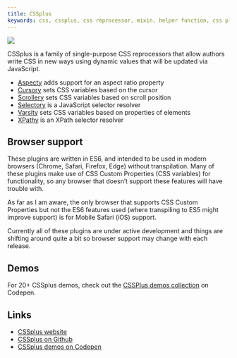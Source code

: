 ```yaml
---
title: CSSplus
keywords: css, cssplus, css reprocessor, mixin, helper function, css plugin, css polyfill
---
```


<img src=http://csspl.us/cssplus-logo.svg class=float-center>

CSSplus is a family of single-purpose CSS reprocessors that allow authors write CSS in new ways using dynamic values that will be updated via JavaScript.

- [Aspecty](aspecty.html) adds support for an aspect ratio property
- [Cursory](cursory.html) sets CSS variables based on the cursor
- [Scrollery](scrollery.html) sets CSS variables based on scroll position
- [Selectory](selectory.html) is a JavaScript selector resolver
- [Varsity](varsity.html) sets CSS variables based on properties of elements
- [XPathy](xpathy.html) is an XPath selector resolver

## Browser support

These plugins are written in ES6, and intended to be used in modern browsers (Chrome, Safari, Firefox, Edge) without transpilation. Many of these plugins make use of CSS Custom Properties (CSS variables) for functionality, so any browser that doesn’t support these features will have trouble with.

As far as I am aware, the only browser that supports CSS Custom Properties but not the ES6 features used (where transpiling to ES5 might improve support) is for Mobile Safari (iOS) support.

Currently all of these plugins are under active development and things are shifting around quite a bit so browser support may change with each release.

## Demos

For 20+ CSSplus demos, check out the [CSSPlus demos collection](http://codepen.io/collection/XLbNKz/) on Codepen.

## Links

- [CSSplus website](http://csspl.us)
- [CSSplus on Github](https://github.com/tomhodgins/cssplus)
- [CSSplus demos on Codepen](https://codepen.io/collection/XLbNKz/)